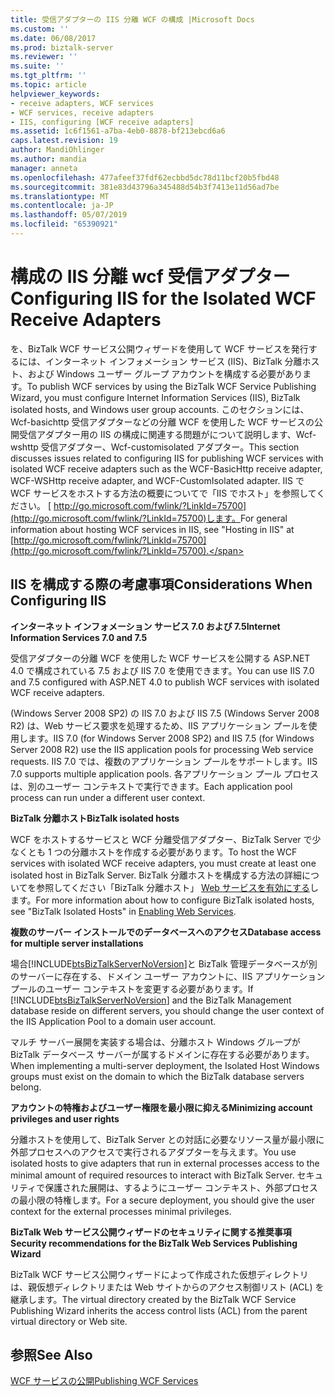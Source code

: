 ```yaml
---
title: 受信アダプターの IIS 分離 WCF の構成 |Microsoft Docs
ms.custom: ''
ms.date: 06/08/2017
ms.prod: biztalk-server
ms.reviewer: ''
ms.suite: ''
ms.tgt_pltfrm: ''
ms.topic: article
helpviewer_keywords:
- receive adapters, WCF services
- WCF services, receive adapters
- IIS, configuring [WCF receive adapters]
ms.assetid: 1c6f1561-a7ba-4eb0-8878-bf213ebcd6a6
caps.latest.revision: 19
author: MandiOhlinger
ms.author: mandia
manager: anneta
ms.openlocfilehash: 477afeef37fdf62ecbbd5dc78d11bcf20b5fbd48
ms.sourcegitcommit: 381e83d43796a345488d54b3f7413e11d56ad7be
ms.translationtype: MT
ms.contentlocale: ja-JP
ms.lasthandoff: 05/07/2019
ms.locfileid: "65390921"
---
```

# <a name="configuring-iis-for-the-isolated-wcf-receive-adapters"></a><span data-ttu-id="9df20-102">構成の IIS 分離 wcf 受信アダプター</span><span class="sxs-lookup"><span data-stu-id="9df20-102">Configuring IIS for the Isolated WCF Receive Adapters</span></span>
<span data-ttu-id="9df20-103">を、BizTalk WCF サービス公開ウィザードを使用して WCF サービスを発行するには、インターネット インフォメーション サービス (IIS)、BizTalk 分離ホスト、および Windows ユーザー グループ アカウントを構成する必要があります。</span><span class="sxs-lookup"><span data-stu-id="9df20-103">To publish WCF services by using the BizTalk WCF Service Publishing Wizard, you must configure Internet Information Services (IIS), BizTalk isolated hosts, and Windows user group accounts.</span></span> <span data-ttu-id="9df20-104">このセクションには、Wcf-basichttp 受信アダプターなどの分離 WCF を使用した WCF サービスの公開受信アダプター用の IIS の構成に関連する問題がについて説明します、Wcf-wshttp 受信アダプター、Wcf-customisolated アダプター。</span><span class="sxs-lookup"><span data-stu-id="9df20-104">This section discusses issues related to configuring IIS for publishing WCF services with isolated WCF receive adapters such as the WCF-BasicHttp receive adapter, WCF-WSHttp receive adapter, and WCF-CustomIsolated adapter.</span></span> <span data-ttu-id="9df20-105">IIS で WCF サービスをホストする方法の概要についてで「IIS でホスト」を参照してください。 [ http://go.microsoft.com/fwlink/?LinkId=75700](http://go.microsoft.com/fwlink/?LinkId=75700)します。</span><span class="sxs-lookup"><span data-stu-id="9df20-105">For general information about hosting WCF services in IIS, see "Hosting in IIS" at [http://go.microsoft.com/fwlink/?LinkId=75700](http://go.microsoft.com/fwlink/?LinkId=75700).</span></span>  
  
## <a name="considerations-when-configuring-iis"></a><span data-ttu-id="9df20-106">IIS を構成する際の考慮事項</span><span class="sxs-lookup"><span data-stu-id="9df20-106">Considerations When Configuring IIS</span></span>  
 <span data-ttu-id="9df20-107">**インターネット インフォメーション サービス 7.0 および 7.5**</span><span class="sxs-lookup"><span data-stu-id="9df20-107">**Internet Information Services 7.0 and 7.5**</span></span>  
  
 <span data-ttu-id="9df20-108">受信アダプターの分離 WCF を使用した WCF サービスを公開する ASP.NET 4.0 で構成されている 7.5 および IIS 7.0 を使用できます。</span><span class="sxs-lookup"><span data-stu-id="9df20-108">You can use IIS 7.0 and 7.5 configured with ASP.NET 4.0 to publish WCF services with isolated WCF receive adapters.</span></span>  
  
 <span data-ttu-id="9df20-109">(Windows Server 2008 SP2) の IIS 7.0 および IIS 7.5 (Windows Server 2008 R2) は、Web サービス要求を処理するため、IIS アプリケーション プールを使用します。</span><span class="sxs-lookup"><span data-stu-id="9df20-109">IIS 7.0 (for Windows Server 2008 SP2) and IIS 7.5 (for Windows Server 2008 R2) use the IIS application pools for processing Web service requests.</span></span> <span data-ttu-id="9df20-110">IIS 7.0 では、複数のアプリケーション プールをサポートします。</span><span class="sxs-lookup"><span data-stu-id="9df20-110">IIS 7.0 supports multiple application pools.</span></span> <span data-ttu-id="9df20-111">各アプリケーション プール プロセスは、別のユーザー コンテキストで実行できます。</span><span class="sxs-lookup"><span data-stu-id="9df20-111">Each application pool process can run under a different user context.</span></span>  
  
 <span data-ttu-id="9df20-112">**BizTalk 分離ホスト**</span><span class="sxs-lookup"><span data-stu-id="9df20-112">**BizTalk isolated hosts**</span></span>  
  
 <span data-ttu-id="9df20-113">WCF をホストするサービスと WCF 分離受信アダプター、BizTalk Server で少なくとも 1 つの分離ホストを作成する必要があります。</span><span class="sxs-lookup"><span data-stu-id="9df20-113">To host the WCF services with isolated WCF receive adapters, you must create at least one isolated host in BizTalk Server.</span></span> <span data-ttu-id="9df20-114">BizTalk 分離ホストを構成する方法の詳細についてを参照してください「BizTalk 分離ホスト」 [Web サービスを有効にする](../core/enabling-web-services.md)します。</span><span class="sxs-lookup"><span data-stu-id="9df20-114">For more information about how to configure BizTalk isolated hosts, see "BizTalk Isolated Hosts" in [Enabling Web Services](../core/enabling-web-services.md).</span></span>  
  
 <span data-ttu-id="9df20-115">**複数のサーバー インストールでのデータベースへのアクセス**</span><span class="sxs-lookup"><span data-stu-id="9df20-115">**Database access for multiple server installations**</span></span>  
  
 <span data-ttu-id="9df20-116">場合[!INCLUDE[btsBizTalkServerNoVersion](../includes/btsbiztalkservernoversion-md.md)]と BizTalk 管理データベースが別のサーバーに存在する、ドメイン ユーザー アカウントに、IIS アプリケーション プールのユーザー コンテキストを変更する必要があります。</span><span class="sxs-lookup"><span data-stu-id="9df20-116">If [!INCLUDE[btsBizTalkServerNoVersion](../includes/btsbiztalkservernoversion-md.md)] and the BizTalk Management database reside on different servers, you should change the user context of the IIS Application Pool to a domain user account.</span></span>  
  
 <span data-ttu-id="9df20-117">マルチ サーバー展開を実装する場合は、分離ホスト Windows グループが BizTalk データベース サーバーが属するドメインに存在する必要があります。</span><span class="sxs-lookup"><span data-stu-id="9df20-117">When implementing a multi-server deployment, the Isolated Host Windows groups must exist on the domain to which the BizTalk database servers belong.</span></span>  
  
 <span data-ttu-id="9df20-118">**アカウントの特権およびユーザー権限を最小限に抑える**</span><span class="sxs-lookup"><span data-stu-id="9df20-118">**Minimizing account privileges and user rights**</span></span>  
  
 <span data-ttu-id="9df20-119">分離ホストを使用して、BizTalk Server との対話に必要なリソース量が最小限に外部プロセスへのアクセスで実行されるアダプターを与えます。</span><span class="sxs-lookup"><span data-stu-id="9df20-119">You use isolated hosts to give adapters that run in external processes access to the minimal amount of required resources to interact with BizTalk Server.</span></span> <span data-ttu-id="9df20-120">セキュリティで保護された展開は、するようにユーザー コンテキスト、外部プロセスの最小限の特権します。</span><span class="sxs-lookup"><span data-stu-id="9df20-120">For a secure deployment, you should give the user context for the external processes minimal privileges.</span></span>  
  
 <span data-ttu-id="9df20-121">**BizTalk Web サービス公開ウィザードのセキュリティに関する推奨事項**</span><span class="sxs-lookup"><span data-stu-id="9df20-121">**Security recommendations for the BizTalk Web Services Publishing Wizard**</span></span>  
  
 <span data-ttu-id="9df20-122">BizTalk WCF サービス公開ウィザードによって作成された仮想ディレクトリは、親仮想ディレクトリまたは Web サイトからのアクセス制御リスト (ACL) を継承します。</span><span class="sxs-lookup"><span data-stu-id="9df20-122">The virtual directory created by the BizTalk WCF Service Publishing Wizard inherits the access control lists (ACL) from the parent virtual directory or Web site.</span></span>  
  
## <a name="see-also"></a><span data-ttu-id="9df20-123">参照</span><span class="sxs-lookup"><span data-stu-id="9df20-123">See Also</span></span>  
 [<span data-ttu-id="9df20-124">WCF サービスの公開</span><span class="sxs-lookup"><span data-stu-id="9df20-124">Publishing WCF Services</span></span>](../core/publishing-wcf-services.md)